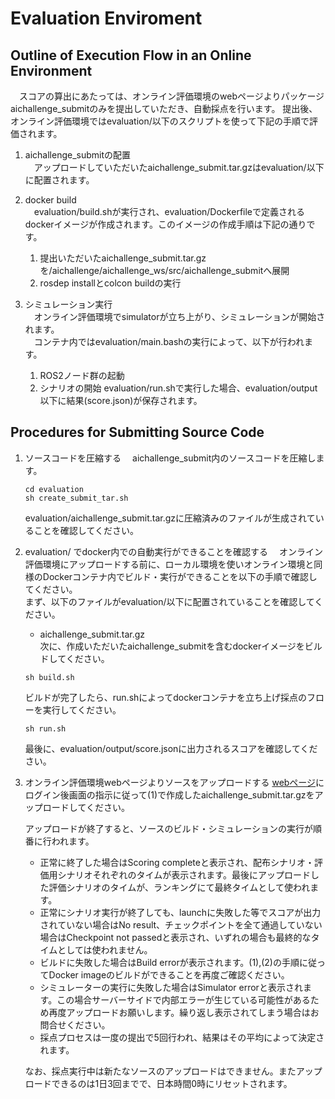 # Evaluation Enviroment

## Outline of Execution Flow in an Online Environment
　スコアの算出にあたっては、オンライン評価環境のwebページよりパッケージaichallenge_submitのみを提出していただき、自動採点を行います。 提出後、オンライン評価環境ではevaluation/以下のスクリプトを使って下記の手順で評価されます。
1.  aichallenge_submitの配置  
　アップロードしていただいたaichallenge_submit.tar.gzはevaluation/以下に配置されます。
  
2. docker build  
　evaluation/build.shが実行され、evaluation/Dockerfileで定義されるdockerイメージが作成されます。このイメージの作成手順は下記の通りです。
    1. 提出いただいたaichallenge_submit.tar.gzを/aichallenge/aichallenge_ws/src/aichallenge_submitへ展開  
    2. rosdep installとcolcon buildの実行    
          
3. シミュレーション実行  
　オンライン評価環境でsimulatorが立ち上がり、シミュレーションが開始されます。  
　コンテナ内ではevaluation/main.bashの実行によって、以下が行われます。
    1. ROS2ノード群の起動
    2. シナリオの開始
    evaluation/run.shで実行した場合、evaluation/output以下に結果(score.json)が保存されます。
    

## Procedures for Submitting Source Code
1. ソースコードを圧縮する
　aichallenge_submit内のソースコードを圧縮します。
　
   ```
   cd evaluation
   sh create_submit_tar.sh
   ```
   evaluation/aichallenge_submit.tar.gzに圧縮済みのファイルが生成されていることを確認してください。
     
2. evaluation/ でdocker内での自動実行ができることを確認する
　オンライン評価環境にアップロードする前に、ローカル環境を使いオンライン環境と同様のDockerコンテナ内でビルド・実行ができることを以下の手順で確認してください。  
    まず、以下のファイルがevaluation/以下に配置されていることを確認してください。
    * aichallenge_submit.tar.gz    
次に、作成いただいたaichallenge_submitを含むdockerイメージをビルドしてください。
   ```
   sh build.sh
   ```

      ビルドが完了したら、run.shによってdockerコンテナを立ち上げ採点のフローを実行してください。
   
   ```
   sh run.sh
   ```
   最後に、evaluation/output/score.jsonに出力されるスコアを確認してください。
3. オンライン評価環境webページよりソースをアップロードする
[webページ]()にログイン後画面の指示に従って(1)で作成したaichallenge_submit.tar.gzをアップロードしてください。  
  
    アップロードが終了すると、ソースのビルド・シミュレーションの実行が順番に行われます。 
    * 正常に終了した場合はScoring completeと表示され、配布シナリオ・評価用シナリオそれぞれのタイムが表示されます。最後にアップロードした評価シナリオのタイムが、ランキングにて最終タイムとして使われます。
    * 正常にシナリオ実行が終了しても、launchに失敗した等でスコアが出力されていない場合はNo result、チェックポイントを全て通過していない場合はCheckpoint not passedと表示され、いずれの場合も最終的なタイムとしては使われません。
    * ビルドに失敗した場合はBuild errorが表示されます。(1),(2)の手順に従ってDocker imageのビルドができることを再度ご確認ください。
    * シミュレーターの実行に失敗した場合はSimulator errorと表示されます。この場合サーバーサイドで内部エラーが生じている可能性があるため再度アップロードお願いします。繰り返し表示されてしまう場合はお問合せください。
    * 採点プロセスは一度の提出で5回行われ、結果はその平均によって決定されます。
    
    なお、採点実行中は新たなソースのアップロードはできません。またアップロードできるのは1日3回までで、日本時間0時にリセットされます。